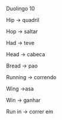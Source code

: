 <p>Duolingo 10</p><p>Hip → quadril</p><p>Hop → saltar</p><p>Had → teve</p><p>Head → cabeca</p><p>Bread → pao</p><p>Running → correndo</p><p>Wing →asa</p><p>Win → ganhar</p><p>Run in → correr em</p>